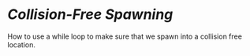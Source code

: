 # ***Collision-Free Spawning***
How to use a while loop to make sure that we spawn into a collision free location.
